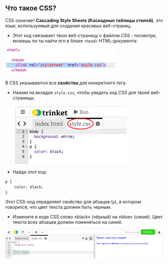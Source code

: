 ## Что такое CSS?

CSS означает **Cascading Style Sheets (Каскадные таблицы стилей)**, это язык, используемый для создания красивых веб-страниц.

+ Этот код связывает твою веб-страницу с файлом CSS - посмотри, можешь ли ты найти его в блоке `<head>` HTML-документа:

![screenshot](images/birthday-css-link.png)

В CSS указываются все **свойства** для конкретного тега.

+ Нажми на вкладке `style.css`, чтобы увидеть код CSS для твоей веб-страницы.
    
    ![screenshot](images/birthday-css-tab.png)

+ Найди этот код:

```html
p {
    color: black;
}
```

Этот CSS-код определяет свойство для абзацев (`p`), в котором говорится, что цвет текста должен быть черным.

+ Измените в коде CSS слово «black» (чёрный) на «blue» (синий). Цвет текста всех абзацев должен поменяться на синий.

![screenshot](images/birthday-edit-css.png)